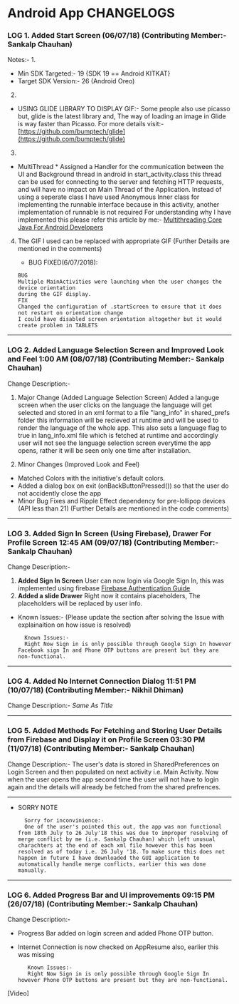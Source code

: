 # Android App CHANGELOGS

### LOG 1. Added Start Screen                                                                                          (06/07/18) (Contributing Member:- Sankalp Chauhan)
Notes:-
1. 
 * Min SDK Targeted:- 19 {SDK 19 == Android KITKAT}
 * Target SDK Version:- 26 (Android Oreo)
2. 
 * USING GLIDE LIBRARY TO DISPLAY GIF:-
  Some people also use picasso but, glide is the latest library and,
  The way of loading an image in Glide is way faster than Picasso.
  For more details visit:-
  [https://github.com/bumptech/glide](https://github.com/bumptech/glide)
3. 
 * MultiThread
         * Assigned a Handler for the communication between the UI and Background thread in android in start_activity.class this thread can be used for connecting to the server and fetching HTTP requests, and will have no impact on Main Thread of the Application. Instead of using a seperate class I have used Anonymous Inner class for implementing the runnable interface because in this activity, another implementation of runnable is not required For understanding why I have implemented this please refer this article by me:-
[Multithreading Core Java For Android Developers](https://medium.com/@sankalpchauhan.me/core-java-for-android-developers-multithreading-e7ec7d53924c) 
4. The GIF I used can be replaced with appropriate GIF (Further Details are mentioned in the comments)

      * BUG FIXED(6/07/2018):
      
       BUG
       Multiple MainActivities were launching when the user changes the device orientation
       during the GIF display.
       FIX
       Changed the configuration of .startScreen to ensure that it does not restart on orientation change
       I could have disabled screen orientation altogether but it would create problem in TABLETS
-------------------------------------------------------------------------------------------------------------------------------------------------------

### LOG 2. Added Language Selection Screen and Improved Look and Feel                                                       1:00 AM (08/07/18) (Contributing Member:- Sankalp Chauhan)
Change Description:- 

1. Major Change (Added Language Selection Screen)
Added a languge screen when the user clicks on the language the language will get selected and stored in an xml format to a file "lang_info" in shared_prefs folder this information will be recieved at runtime and will be used to render the language of the whole app. This also sets a language flag to true in lang_info.xml file which is fetched at runtime and accordingly user will not see the language selection screen everytime the app opens, rather it will be seen only one time after installation.

2. Minor Changes (Improved Look and Feel)
* Matched Colors with the initiative's default colors.
* Added a dialog box on exit (onBackButtonPressed()) so that the user do not accidently close the app
* Minor Bug Fixes and Ripple Effect dependency for pre-lollipop devices (API less than 21) 
(Further Details are mentioned in the code comments)

---------------------------------------------------------------------------------------------------------------------------------

### LOG 3. Added Sign In Screen (Using Firebase), Drawer For Profile Screen                                                   12:45 AM (09/07/18) (Contributing Member:- Sankalp Chauhan)
Change Description:-

1. **Added Sign In Screen** User can now login via Google Sign In, this was implemented using firebase [Firebase Authentication Guide](https://firebase.google.com/docs/auth/)
2. **Added a slide Drawer** Right now it contains placeholders, The placeholders will be replaced by user info.

* Known Issues:- (Please update the section after solving the Issue with explainaition on how issue is resolved)

        Known Issues:-
        Right Now Sign in is only possible through Google Sign In however Facebook sign In and Phone OTP buttons are present but they are non-functional.


----------------------------------------------------------------------------------------------------------------------------------


### LOG 4. Added No Internet Connection Dialog                                                   11:51 PM (10/07/18) (Contributing Member:- Nikhil Dhiman)
Change Description:-
_Same As Title_		

------------------------------------------------------------------------------------------------------------------------------------


### LOG 5. Added Methods For Fetching and Storing User Details from Firebase and Display it on Profile Screen                                          03:30 PM (11/07/18) (Contributing Member:- Sankalp Chauhan)
Change Description:-
The user's data is stored in SharedPreferences on Login Screen and then populated on next activity i.e. Main Activity.
Now when the user opens the app second time the user will not have to login again and the details will already be fetched from the shared prefrences.

-------------------------------------------------------------------------------------------------------------------------------------


* SORRY NOTE

		Sorry for inconvinience:-
		One of the user's pointed this out, the app was non functional from 18th July to 26 July'18 this was due to improper resolving of merge conflict by me (i.e. Sankalp Chauhan) which left unusual charachters at the end of each xml file however this has been resolved as of today i.e. 26 July '18. To make sure this does not happen in future I have downloaded the GUI application to automatically handle merge conflicts, earlier this was done manually.


------------------------------------------------------------------------------------------------------------------------------
### LOG 6. Added Progress Bar and UI improvements                                                                                                  09:15 PM (26/07/18) (Contributing Member:- Sankalp Chauhan)
Change Description:-
* Progress Bar added on login screen and added Phone OTP button.
* Internet Connection is now checked on AppResume also, earlier this was missing

		 Known Issues:-
		 Right Now Sign in is only possible through Google Sign In however Phone OTP buttons are present but they are non-functional.
		
       
[Video]

